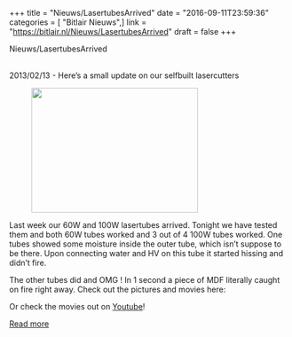 +++
title = "Nieuws/LasertubesArrived"
date = "2016-09-11T23:59:36"
categories = [ "Bitlair Nieuws",]
link = "https://bitlair.nl/Nieuws/LasertubesArrived"
draft = false
+++

<div class="mw-content-ltr mw-parser-output" dir="ltr" lang="en"><p><a class="mw-selflink selflink">Nieuws/LasertubesArrived</a>
</p></div><div class="mw-content-ltr mw-parser-output" dir="ltr" lang="en"><p><br />
2013/02/13 - Here’s a small update on our selfbuilt lasercutters
</p>
<figure class="mw-default-size"><a class="mw-file-description" href="https://bitlair.nl/File:906828_4633917332160_374487430_o.jpg"><img class="mw-file-element" height="225" src="https://bitlair.nl/images/thumb/1/10/906828_4633917332160_374487430_o.jpg/300px-906828_4633917332160_374487430_o.jpg" width="300" /></a><figcaption></figcaption></figure>
<p>Last week our 60W and 100W lasertubes arrived.
Tonight we have tested them and both 60W tubes worked and 3 out of 4 100W tubes worked. One tubes showed some moisture inside the outer tube, which isn’t suppose to be there. Upon connecting water and HV on this tube it started hissing and didn’t fire.
</p><p>The other tubes did and OMG&#160;! In 1 second a piece of MDF literally caught on fire right away. Check out the pictures and movies here:
</p><p>Or check the movies out on <a class="external text" href="https://www.youtube.com/watch?v=RcaJVIta-7w&amp;list=PLLlecX1d1BqTQZcxGnKtIKYavituSKkGL" rel="nofollow">Youtube</a>!
</p></div>

[Read more](https://bitlair.nl/Nieuws/LasertubesArrived)